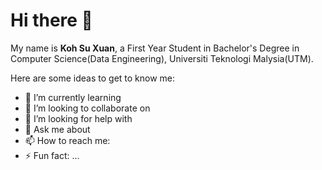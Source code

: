 # Hi there 👋


My name is **Koh Su Xuan**, a First Year Student in Bachelor's Degree in Computer Science(Data Engineering), Universiti Teknologi Malysia(UTM).

Here are some ideas to get to know me:

- 🌱 I’m currently learning 
- 👯 I’m looking to collaborate on 
- 🤔 I’m looking for help with 
- 💬 Ask me about 
- 📫 How to reach me: 
- ⚡ Fun fact: ...

